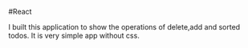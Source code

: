 #React

I built this application to show the operations of delete,add and sorted todos.
It is very simple app without css.
